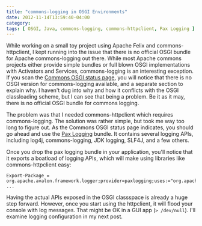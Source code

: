 ```yaml
---
title: "commons-logging in OSGI Environments"
date: 2012-11-14T13:59:40-04:00
category:
tags: [ OSGI, Java, commons-logging, commons-httpclient, Pax Logging ]
---
```


While working on a small toy project using Apache Felix and commons-httpclient, I kept running into the issue that there is no official OSGI bundle for Apache commons-logging out there. While most Apache commons projects either provide simple bundles or full blown OSGI implementations with Activators and Services, commons-logging is an interesting exception. If you scan the [Commons OSGI status page][apache-commons-osgi], you will notice that there is no OSGI version for commons-logging available, and a separate section to explain why. I haven't dug into why and how it conflicts with the OSGI classloading scheme, but I can see that being a problem. Be it as it may, there is no official OSGI bundle for commons logging.

The problem was that I needed commons-httpclient which requires commons-logging. The solution was rather simple, but took me way too long to figure out. As the Commons OSGI status page indicates, you should go ahead and use the [Pax Logging][pax-logging] bundle. It contains several logging APIs, including log4j, commons-logging, JDK logging, SLF4J, and a few others.

Once you drop the pax logging bundle in your application, you'll notice that it exports a boatload of logging APIs, which will make using libraries like commons-httpclient easy:

	Export-Package = org.apache.avalon.framework.logger;provider=paxlogging;uses:="org.apache.log";version="4.3",org.apache.commons.logging;provider=paxlogging;uses:="org.ops4j.pax.logging,org.osgi.framework";version="1.1.1", ...

Having the actual APIs exposed in the OSGI classspace is already a huge step forward. However, once you start using the httpclient, it will flood your console with log messages. That might be OK in a GUI app (``> /dev/null``). I'll examine logging configuration in my next post.


[apache-commons-osgi]: http://wiki.apache.org/commons/CommonsOsgi
[pax-logging]: http://team.ops4j.org/wiki/display/paxlogging/Pax+Logging

